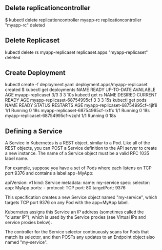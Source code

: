 ## Delete replicationcontroller

$ kubectl delete replicationcontroller myapp-rc
replicationcontroller "myapp-rc" deleted


## Delete Replicaset


kubectl delete rs myapp-replicaset
replicaset.apps "myapp-replicaset" deleted


## Create Deployment
kubectl create -f deployment.yaml 
deployment.apps/myapp-replicaset created
$ kubectl get deployments
NAME               READY   UP-TO-DATE   AVAILABLE   AGE
myapp-replicaset   3/3     3            3           10s
kubectl get rs
NAME                          DESIRED   CURRENT   READY   AGE
myapp-replicaset-68754995cf   3         3         3       15s
kubectl get pods
NAME                                READY   STATUS    RESTARTS   AGE
myapp-replicaset-68754995cf-4jlf8   1/1     Running   0          18s
myapp-replicaset-68754995cf-rxffx   1/1     Running   0          18s
myapp-replicaset-68754995cf-vzqht   1/1     Running   0          18s


## Defining a Service
A Service in Kubernetes is a REST object, similar to a Pod. Like all of the REST objects, you can POST a Service definition to the API server to create a new instance. The name of a Service object must be a valid RFC 1035 label name.

For example, suppose you have a set of Pods where each listens on TCP port 9376 and contains a label app=MyApp:

apiVersion: v1
kind: Service
metadata:
  name: my-service
spec:
  selector:
    app: MyApp
  ports:
    - protocol: TCP
      port: 80
      targetPort: 9376
      
This specification creates a new Service object named "my-service", which targets TCP port 9376 on any Pod with the app=MyApp label.

Kubernetes assigns this Service an IP address (sometimes called the "cluster IP"), which is used by the Service proxies (see Virtual IPs and service proxies below).

The controller for the Service selector continuously scans for Pods that match its selector, and then POSTs any updates to an Endpoint object also named "my-service".


